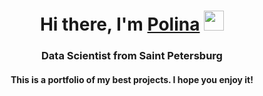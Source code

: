<h1 align="center">Hi there, I'm <a href="https://pacific-bagel-457.notion.site/470fe2fbe61240c5b2a3405346c0b4d0" target="_blank">Polina</a> 
<img src="https://github.com/blackcater/blackcater/raw/main/images/Hi.gif" height="32"/></h1>
<h3 align="center">Data Scientist from Saint Petersburg</h3>
<h4 align="center">This is a portfolio of my best projects. I hope you enjoy it!</h4>
